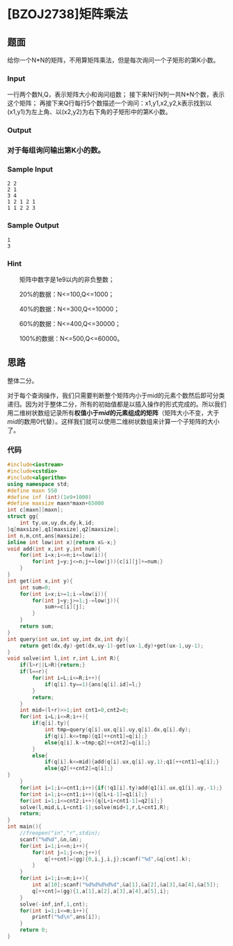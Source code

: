 # [BZOJ2738]矩阵乘法

## 题面

给你一个N*N的矩阵，不用算矩阵乘法，但是每次询问一个子矩形的第K小数。

### Input

一行两个数N,Q，表示矩阵大小和询问组数；
接下来N行N列一共N*N个数，表示这个矩阵；
再接下来Q行每行5个数描述一个询问：x1,y1,x2,y2,k表示找到以(x1,y1)为左上角、以(x2,y2)为右下角的子矩形中的第K小数。

### Output

### 对于每组询问输出第K小的数。

### Sample Input

```
2 2
2 1
3 4
1 2 1 2 1
1 1 2 2 3
```

### Sample Output

```
1
3
```

### Hint

　　矩阵中数字是1e9以内的非负整数；

　　20%的数据：N<=100,Q<=1000；

　　40%的数据：N<=300,Q<=10000；

　　60%的数据：N<=400,Q<=30000；

　　100%的数据：N<=500,Q<=60000。

## 思路

整体二分。

对于每个查询操作，我们只需要判断整个矩阵内小于mid的元素个数然后即可分类递归。因为对于整体二分，所有的初始值都是以插入操作的形式完成的。所以我们用二维树状数组记录所有**权值小于$mid$的元素组成的矩阵**（矩阵大小不变，大于$mid$的数用0代替）。这样我们就可以使用二维树状数组来计算一个子矩阵的大小了。

### 代码

```cpp
#include<iostream>
#include<cstdio>
#include<algorithm>
using namespace std;
#define maxn 550
#define inf (int)(1e9+1000)
#define maxsize maxn*maxn+65000
int c[maxn][maxn];
struct gg{
	int ty,ux,uy,dx,dy,k,id;
}q[maxsize],q1[maxsize],q2[maxsize];
int n,m,cnt,ans[maxsize];
inline int low(int x){return x&-x;}
void add(int x,int y,int num){
	for(int i=x;i<=n;i+=low(i)){
		for(int j=y;j<=n;j+=low(j)){c[i][j]+=num;}
	}
}
int get(int x,int y){
	int sum=0;
	for(int i=x;i>=1;i-=low(i)){
		for(int j=y;j>=1;j-=low(j)){
			sum+=c[i][j];
		}
	}
	return sum;
}
int query(int ux,int uy,int dx,int dy){
	return get(dx,dy)-get(dx,uy-1)-get(ux-1,dy)+get(ux-1,uy-1);
}
void solve(int l,int r,int L,int R){
	if(l>r||L>R){return;}
	if(l==r){
		for(int i=L;i<=R;i++){
			if(q[i].ty==1){ans[q[i].id]=l;}
		}
		return;
	}
	int mid=(l+r)>>1;int cnt1=0,cnt2=0;
	for(int i=L;i<=R;i++){
		if(q[i].ty){
			int tmp=query(q[i].ux,q[i].uy,q[i].dx,q[i].dy);
			if(q[i].k<=tmp){q1[++cnt1]=q[i];}
			else{q[i].k-=tmp;q2[++cnt2]=q[i];}
		}
		else{
			if(q[i].k<=mid){add(q[i].ux,q[i].uy,1);q1[++cnt1]=q[i];}
			else{q2[++cnt2]=q[i];}
}
	}
	for(int i=1;i<=cnt1;i++){if(!q1[i].ty)add(q1[i].ux,q1[i].uy,-1);}
	for(int i=1;i<=cnt1;i++){q[L+i-1]=q1[i];}
	for(int i=1;i<=cnt2;i++){q[L+i+cnt1-1]=q2[i];}
	solve(l,mid,L,L+cnt1-1);solve(mid+1,r,L+cnt1,R);
	return;
}
int main(){
	//freopen("in","r",stdin);
	scanf("%d%d",&n,&m);
	for(int i=1;i<=n;i++){
		for(int j=1;j<=n;j++){
			q[++cnt]=(gg){0,i,j,i,j};scanf("%d",&q[cnt].k);
		}
	}
	for(int i=1;i<=m;i++){
		int a[10];scanf("%d%d%d%d%d",&a[1],&a[2],&a[3],&a[4],&a[5]);
		q[++cnt]=(gg){1,a[1],a[2],a[3],a[4],a[5],i};
	}
	solve(-inf,inf,1,cnt);
	for(int i=1;i<=m;i++){
		printf("%d\n",ans[i]);
	}
	return 0;
}
```

